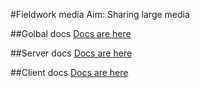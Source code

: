 #Fieldwork media
Aim: Sharing large media

##Golbal docs
[Docs are here](docs/README.md)


##Server docs
[Docs are here](server/docs/README.md)

##Client docs
[Docs are here](client/README.md)


